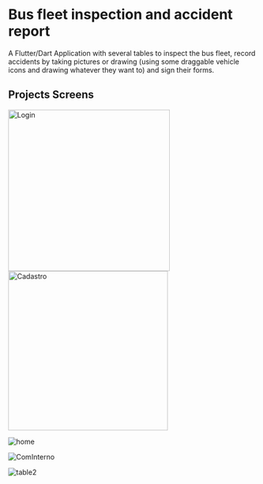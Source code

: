# Bus fleet inspection and accident report

A Flutter/Dart Application with several tables to inspect the bus fleet, record accidents by taking pictures or drawing (using some draggable vehicle icons and drawing whatever they want to) and sign their forms.

## Projects Screens

<img width="327" alt="Login" src="https://user-images.githubusercontent.com/30326310/84533578-c78ea700-acbe-11ea-96af-ee79a4dd813f.png">
<img width="323" alt="Cadastro" src="https://user-images.githubusercontent.com/30326310/84533655-f4db5500-acbe-11ea-8776-fb2f8ea84670.png">


![home](https://user-images.githubusercontent.com/30326310/84542396-c023c980-accf-11ea-9163-e09604c40441.gif)



![ComInterno](https://user-images.githubusercontent.com/30326310/84542560-18f36200-acd0-11ea-949a-607ba3aa4c69.gif)



![table2](https://user-images.githubusercontent.com/30326310/84542883-b64e9600-acd0-11ea-989d-b5d2e457dc71.gif)
